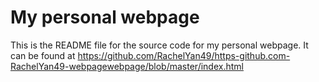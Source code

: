 # My personal webpage

This is the README file for the source code for my personal webpage. It can be found at https://github.com/RachelYan49/https-github.com-RachelYan49-webpagewebpage/blob/master/index.html



